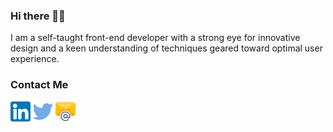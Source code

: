 ### Hi there 👋🏻

I am a self-taught front-end developer with a strong eye for innovative design and
a keen understanding of techniques geared toward optimal user experience.






### Contact Me

[![linkedin](img/linkedin.png)](https://linkedin.com/in/baranbalin/)          [![twitter](img/twitter.png)](https://twitter.com/baranbalin/)          [![email](img/email.png)](mailto:baran@balin.me)

